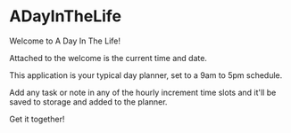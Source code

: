 # ADayInTheLife

Welcome to A Day In The Life!

Attached to the welcome is the current time and date. 

This application is your typical day planner, set to a 9am to 5pm schedule. 

Add any task or note in any of the hourly increment time slots and it'll be saved to storage and added to the planner. 

Get it together!

